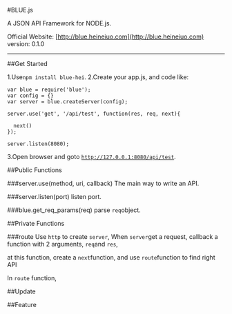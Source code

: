 #BLUE.js

A JSON API Framework for NODE.js.

Official Website: [http://blue.heineiuo.com](http://blue.heineiuo.com)
version: 0.1.0

---

##Get Started

1.Use<code>npm install blue-hei</code>.
2.Create your app.js, and code like: 
    

    var blue = require('blue');
    var config = {}
    var server = blue.createServer(config);
  
    server.use('get', '/api/test', function(res, req, next){
  
      next()
    });
  
    server.listen(8080);
    

3.Open browser and goto <code>http://127.0.0.1:8080/api/test</code>.


##Public Functions

###server.use(method, uri, callback)
The main way to write an API.

###server.listen(port)
listen port.

###blue.get_req_params(req)
parse <code>req</code>object.

##Private Functions

###route
Use <code>http</code> to create <code>server</code>,
When <code>server</code>get a request, callback a function with 2 arguments, <code>req</code>and <code>res</code>,

at this function, create a <code>next</code>function,
and use <code>route</code>function to find right API

In <code>route</code> function, 

##Update



##Feature

